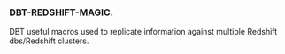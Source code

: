 ### DBT-REDSHIFT-MAGIC.

DBT useful macros used to replicate information against multiple Redshift dbs/Redshift clusters.